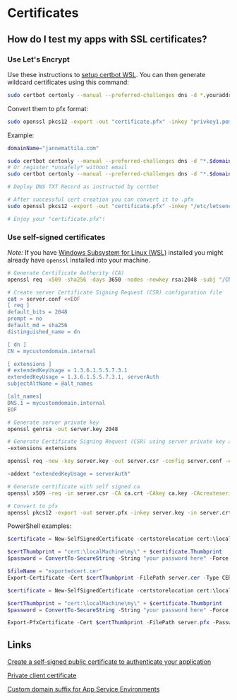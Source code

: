 # Certificates

## How do I test my apps with SSL certificates?

### Use Let's Encrypt

Use these instructions to [setup certbot WSL](https://gist.github.com/bluearth/aebde23076e8a15981886a616cac81ba).
You can then generate wildcard certificates using this command:

```bash
sudo certbot certonly --manual --preferred-challenges dns -d *.youraddresshere.com
```

Convert them to pfx format:

```bash
sudo openssl pkcs12 -export -out "certificate.pfx" -inkey "privkey1.pem" -in "cert1.pem"
```

Example:

```bash
domainName="jannemattila.com"

sudo certbot certonly --manual --preferred-challenges dns -d "*.$domainName"
# Or register *unsafely* without email
sudo certbot certonly --manual --preferred-challenges dns -d "*.$domainName" --register-unsafely-without-email

# Deploy DNS TXT Record as instructed by certbot

# After successful cert creation you can convert it to .pfx
sudo openssl pkcs12 -export -out "certificate.pfx" -inkey "/etc/letsencrypt/live/$domainName/privkey.pem" -in "/etc/letsencrypt/live/$domainName/fullchain.pem"

# Enjoy your "certificate.pfx"!
```

### Use self-signed certificates

*Note:* If you have [Windows Subsystem for Linux (WSL)](https://docs.microsoft.com/en-us/windows/wsl/install-win10)
installed you might already have `openssl` installed into your machine.

```bash
# Generate Certificate Authority (CA)
openssl req -x509 -sha256 -days 3650 -nodes -newkey rsa:2048 -subj "/CN=demos" -keyout ca.key -out ca.crt

# Create server Certificate Signing Request (CSR) configuration file
cat > server.conf <<EOF
[ req ]
default_bits = 2048
prompt = no
default_md = sha256
distinguished_name = dn

[ dn ]
CN = mycustomdomain.internal

[ extensions ]
# extendedKeyUsage = 1.3.6.1.5.5.7.3.1
extendedKeyUsage = 1.3.6.1.5.5.7.3.1, serverAuth
subjectAltName = @alt_names

[alt_names]
DNS.1 = mycustomdomain.internal
EOF

# Generate server private key
openssl genrsa -out server.key 2048

# Generate Certificate Signing Request (CSR) using server private key and configuration file
-extensions extensions

openssl req -new -key server.key -out server.csr -config server.conf -extensions extensions

-addext "extendedKeyUsage = serverAuth"

# Generate certificate with self signed ca
openssl x509 -req -in server.csr -CA ca.crt -CAkey ca.key -CAcreateserial -out server.crt -days 3650 -sha256

# Convert to pfx
openssl pkcs12 -export -out server.pfx -inkey server.key -in server.crt -certfile ca.crt
```

PowerShell examples:

```powershell
$certificate = New-SelfSignedCertificate -certstorelocation cert:\localmachine\my -dnsname "*.mycustomdomain.internal","*.scm.mycustomdomain.internal"

$certThumbprint = "cert:\localMachine\my\" + $certificate.Thumbprint
$password = ConvertTo-SecureString -String "your password here" -Force -AsPlainText

$fileName = "exportedcert.cer"
Export-Certificate -Cert $certThumbprint -FilePath server.cer -Type CERT
```

```powershell
$certificate = New-SelfSignedCertificate -certstorelocation cert:\localmachine\my -dnsname "mycustomdomain.internal"

$certThumbprint = "cert:\localMachine\my\" + $certificate.Thumbprint
$password = ConvertTo-SecureString -String "your password here" -Force -AsPlainText

Export-PfxCertificate -Cert $certThumbprint -FilePath server.pfx -Password $password
```

## Links

[Create a self-signed public certificate to authenticate your application](https://learn.microsoft.com/en-us/azure/active-directory/develop/howto-create-self-signed-certificate)

[Private client certificate](https://learn.microsoft.com/en-us/azure/app-service/environment/certificates#private-client-certificate)

[Custom domain suffix for App Service Environments](https://learn.microsoft.com/en-us/azure/app-service/environment/how-to-custom-domain-suffix)